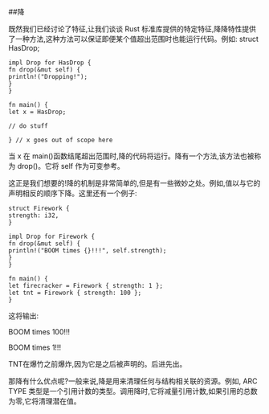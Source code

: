 ##降

既然我们已经讨论了特征,让我们谈谈 Rust 标准库提供的特定特征,降降特性提供了一种方法,这种方法可以保证即便某个值超出范围时也能运行代码。例如:
    struct HasDrop;
    
    impl Drop for HasDrop {
    fn drop(&mut self) {
    println!("Dropping!");
    }
    }
    
    fn main() {
    let x = HasDrop;
    
    // do stuff
    
    } // x goes out of scope here

当 x 在 main()函数结尾超出范围时,降的代码将运行。降有一个方法,该方法也被称为 drop()。它将 self 作为可变参考。

这正是我们想要的!降的机制是非常简单的,但是有一些微妙之处。例如,值以与它的声明相反的顺序下降。这里还有一个例子:

    struct Firework {
    strength: i32,
    }
    
    impl Drop for Firework {
    fn drop(&mut self) {
    println!("BOOM times {}!!!", self.strength);
    }
    }
    
    fn main() {
    let firecracker = Firework { strength: 1 };
    let tnt = Firework { strength: 100 };
    }

这将输出:

BOOM times 100!!!

BOOM times 1!!!

TNT在爆竹之前爆炸,因为它是之后被声明的。后进先出。

那降有什么优点呢?一般来说,降是用来清理任何与结构相关联的资源。例如, ARC<T> TYPE 类型是一个引用计数的类型。调用降时,它将减量引用计数,如果引用的总数为零,它将清理潜在值。
